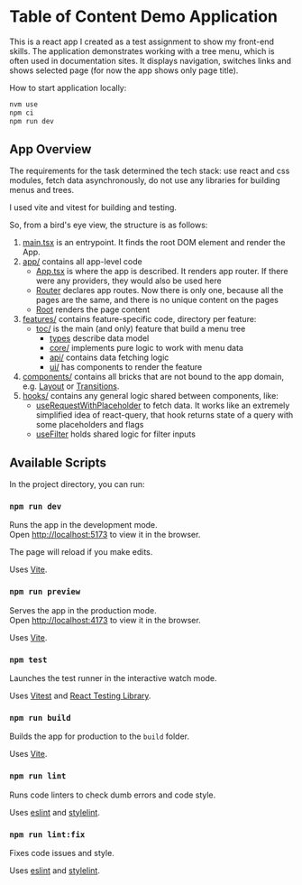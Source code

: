 # Table of Content Demo Application

This is a react app I created as a test assignment to show my front-end skills. The application demonstrates working with a tree menu, which is often used in documentation sites. It displays navigation, switches links and shows selected page (for now the app shows only page title).

How to start application locally:

```bash
nvm use
npm ci
npm run dev
```

## App Overview

The requirements for the task determined the tech stack: use react and css modules, fetch data asynchronously, do not use any libraries for building menus and trees.

I used vite and vitest for building and testing.

So, from a bird's eye view, the structure is as follows:

1. [main.tsx](./src/main.tsx) is an entrypoint. It finds the root DOM element and render the App.
1. [app/](./src/app/) contains all app-level code
    - [App.tsx](./src/app/App.tsx) is where the app is described. It renders app router. If there were any providers, they would also be used here
    - [Router](./src/app/Router) declares app routes. Now there is only one, because all the pages are the same, and there is no unique content on the pages
    - [Root](./src/app/Root) renders the page content
1. [features/](./src/features/) contains feature-specific code, directory per feature:
    - [toc/](./src/features/toc/) is the main (and only) feature that build a menu tree
        - [types](./src/features/toc/types.ts) describe data model
        - [core/](./src/features/toc/core/) implements pure logic to work with menu data
        - [api/](./src/features/toc/api/) contains data fetching logic
        - [ui/](./src/features/toc/ui/) has components to render the feature
1. [components/](./src/components) contains all bricks that are not bound to the app domain, e.g. [Layout](./src/components/Layout) or [Transitions](./src/components/Transitions).
1. [hooks/](./src/hooks) contains any general logic shared between components, like:
    - [useRequestWithPlaceholder](./src/hooks/useRequestWithPlaceholder.ts) to fetch data. It works like an extremely simplified idea of react-query, that hook returns state of a query with some placeholders and flags
    - [useFilter](./src/hooks/useFilter.ts) holds shared logic for filter inputs

## Available Scripts

In the project directory, you can run:

### `npm run dev`

Runs the app in the development mode.\
Open [http://localhost:5173](http://localhost:5173) to view it in the browser.

The page will reload if you make edits.

Uses [Vite](https://vitejs.dev/).

### `npm run preview`

Serves the app in the production mode.\
Open [http://localhost:4173](http://localhost:4173) to view it in the browser.

Uses [Vite](https://vitejs.dev/).

### `npm test`

Launches the test runner in the interactive watch mode.

Uses [Vitest](https://vitest.dev/) and [React Testing Library](https://www.npmjs.com/package/@testing-library/react).

### `npm run build`

Builds the app for production to the `build` folder.

Uses [Vite](https://vitejs.dev/).

### `npm run lint`

Runs code linters to check dumb errors and code style.

Uses [eslint](https://www.npmjs.com/package/eslint) and [stylelint](https://stylelint.io/).

### `npm run lint:fix`

Fixes code issues and style.

Uses [eslint](https://www.npmjs.com/package/eslint) and [stylelint](https://stylelint.io/).
